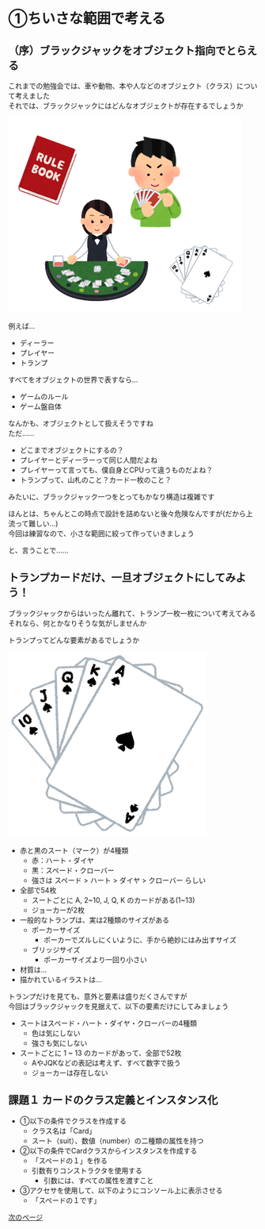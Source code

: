 # ①ちいさな範囲で考える

## （序）ブラックジャックをオブジェクト指向でとらえる

  これまでの勉強会では、車や動物、本や人などのオブジェクト（クラス）について考えました  
  それでは、ブラックジャックにはどんなオブジェクトが存在するでしょうか

![image](../Images/02_01_01.png)

  例えば...
  * ディーラー
  * プレイヤー
  * トランプ
  
  すべてをオブジェクトの世界で表すなら...　　
  * ゲームのルール
  * ゲーム盤自体

  なんかも、オブジェクトとして扱えそうですね  
  ただ......

  * どこまでオブジェクトにするの？
  * プレイヤーとディーラーって同じ人間だよね
  * プレイヤーって言っても、僕自身とCPUって違うものだよね？
  * トランプって、山札のこと？カード一枚のこと？

  みたいに、ブラックジャック一つをとってもかなり構造は複雑です

  ほんとは、ちゃんとこの時点で設計を詰めないと後々危険なんですが(だから上流って難しい...)  
  今回は練習なので、小さな範囲に絞って作っていきましょう  

  と、言うことで......  

## トランプカードだけ、一旦オブジェクトにしてみよう！

  ブラックジャックからはいったん離れて、トランプ一枚一枚について考えてみる  
  それなら、何とかなりそうな気がしませんか

  トランプってどんな要素があるでしょうか

![image](../Images/02_01_02.png)

  * 赤と黒のスート（マーク）が4種類
    * 赤：ハート・ダイヤ
    * 黒：スペード・クローバー
    * 強さは スペード > ハート > ダイヤ > クローバー らしい
  * 全部で54枚
    * スートごとに A, 2~10, J, Q, K のカードがある(1~13)
    * ジョーカーが2枚
  * 一般的なトランプは、実は2種類のサイズがある
    * ポーカーサイズ
      * ポーカーでズルしにくいように、手から絶妙にはみ出すサイズ
    * ブリッジサイズ
      * ポーカーサイズより一回り小さい
  * 材質は...
  * 描かれているイラストは...

  トランプだけを見ても、意外と要素は盛りだくさんですが  
  今回はブラックジャックを見据えて、以下の要素だけにしてみましょう

  * スートはスペード・ハート・ダイヤ・クローバーの4種類
    * 色は気にしない
    * 強さも気にしない
  * スートごとに 1 ~ 13 のカードがあって、全部で52枚
    * AやJQKなどの表記は考えず、すべて数字で扱う
    * ジョーカーは存在しない

## 課題１ カードのクラス定義とインスタンス化

  * ①以下の条件でクラスを作成する
    * クラス名は「Card」
    * スート（suit）、数値（number）の二種類の属性を持つ
  * ②以下の条件でCardクラスからインスタンスを作成する
    * 「スペードの１」を作る
    * 引数有りコンストラクタを使用する
      * 引数には、すべての属性を渡すこと
  * ③アクセサを使用して、以下のようにコンソール上に表示させる
    * 「スペードの１です」


[次のページ](./02_02.md)